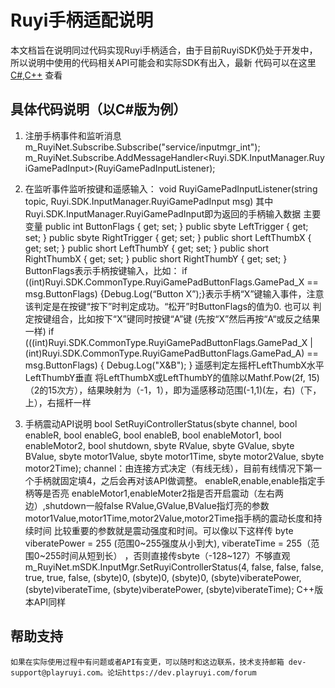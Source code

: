 # Ruyi手柄适配说明

  本文档旨在说明同过代码实现Ruyi手柄适合，由于目前RuyiSDK仍处于开发中，所以说明中使用的代码相关API可能会和实际SDK有出入，最新
代码可以在这里[C#](https://bitbucket.org/playruyi/space_shooter/src),[C++](https://bitbucket.org/playruyi/unreal_demo/src/master)
查看

## 具体代码说明（以C#版为例）

1. 注册手柄事件和监听消息
m_RuyiNet.Subscribe.Subscribe("service/inputmgr_int");
m_RuyiNet.Subscribe.AddMessageHandler<Ruyi.SDK.InputManager.RuyiGamePadInput>(RuyiGamePadInputListener);

2. 在监听事件监听按键和遥感输入：
       void RuyiGamePadInputListener(string topic, Ruyi.SDK.InputManager.RuyiGamePadInput msg)
	其中Ruyi.SDK.InputManager.RuyiGamePadInput即为返回的手柄输入数据
	主要变量	public int ButtonFlags { get; set; }
        		public sbyte LeftTrigger { get; set; }
        		public sbyte RightTrigger { get; set; }
        		public short LeftThumbX { get; set; }
        		public short LeftThumbY { get; set; }
        		public short RightThumbX { get; set; }
        		public short RightThumbY { get; set; }
	ButtonFlags表示手柄按键输入，比如：
	if ((int)Ruyi.SDK.CommonType.RuyiGamePadButtonFlags.GamePad_X == msg.ButtonFlags) {Debug.Log(“Button X”);}表示手柄“X”键输入事件，注意该判定是在按键“按下”时判定成功。“松开”时ButtonFlags的值为0.
	也可以 判定按键组合，比如按下“X”键同时按键“A”键 (先按“X”然后再按“A“或反之结果一样)
   	if (((int)Ruyi.SDK.CommonType.RuyiGamePadButtonFlags.GamePad_X | (int)Ruyi.SDK.CommonType.RuyiGamePadButtonFlags.GamePad_A) == msg.ButtonFlags)
        {
            Debug.Log("X&B");
        }
	遥感判定左摇杆LeftThumbX水平LeftThumbY垂直
	将LeftThumbX或LeftThumbY的值除以Mathf.Pow(2f, 15)（2的15次方），结果映射为（-1，1），即为遥感移动范围(-1,1)(左，右)（下，上），右摇杆一样

3. 手柄震动API说明
	bool SetRuyiControllerStatus(sbyte channel, bool enableR, bool enableG, bool enableB, bool enableMotor1, bool enableMotor2, bool shutdown, sbyte RValue, sbyte GValue, sbyte BValue, sbyte motor1Value, sbyte motor1Time, sbyte motor2Value, sbyte motor2Time);
	channel：由连接方式决定（有线无线），目前有线情况下第一个手柄就固定填4，之后会再对该API做调整。
	enableR,enable,enable指定手柄等是否亮
	enableMotor1,enableMoter2指是否开启震动（左右两边）,shutdown一般false
	RValue,GValue,BValue指灯亮的参数
	motor1Value,motor1Time,motor2Value,motor2Time指手柄的震动长度和持续时间
	比较重要的参数就是震动强度和时间。可以像以下这样传
	byte viberatePower = 255 (范围0~255强度从小到大), viberateTime = 255（范围0~255时间从短到长） ，否则直接传sbyte（-128~127）不够直观
	m_RuyiNet.mSDK.InputMgr.SetRuyiControllerStatus(4, false, false, false,
                true, true, false,
                (sbyte)0, (sbyte)0, (sbyte)0,
                (sbyte)viberatePower, (sbyte)viberateTime,
                (sbyte)viberatePower, (sbyte)viberateTime);
C++版本API同样

## 帮助支持

    如果在实际使用过程中有问题或者API有变更，可以随时和这边联系，技术支持邮箱 dev-support@playruyi.com。论坛https://dev.playruyi.com/forum